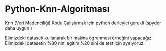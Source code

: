 # Python-Knn-Algoritması
Knn (Veri Madenciliği)
Kodu Çalıştırmak için  python derleyici gerekli 
(spyder daha uygun )

Elimizdeki dataseti kullanarak bir makina ögrenmesi örneğini yapacağız.
Elimizdeki datasetin %80 nini egitim %20 sini de test için ayırıyoruz.
 
